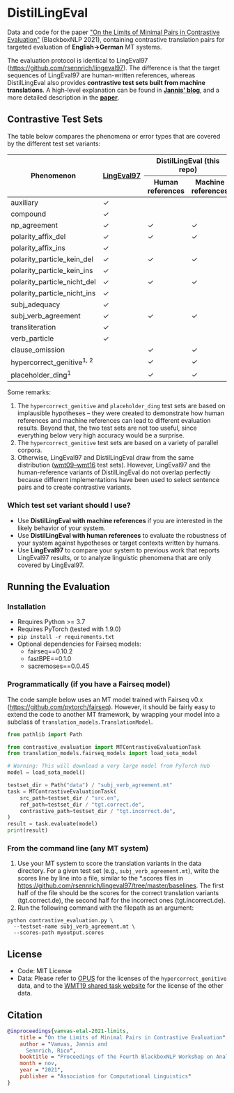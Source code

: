 
# DistilLingEval

Data and code for the paper ["On the Limits of Minimal Pairs in Contrastive Evaluation"](https://arxiv.org/abs/2109.07465) (BlackboxNLP 2021), containing contrastive translation pairs for targeted evaluation of **English→German** MT systems.

The evaluation protocol is identical to LingEval97 (https://github.com/rsennrich/lingeval97).
The difference is that the target sequences of LingEval97 are human-written references, whereas DistilLingEval also provides **contrastive test sets built from machine translations**. A high-level explanation can be found in [**Jannis' blog**](https://vamvas.ch/the-limits-of-minimal-sentence-pairs), and a more detailed description in the [**paper**](https://arxiv.org/abs/2109.07465).

## Contrastive Test Sets

The table below compares the phenomena or error types that are covered by the different test set variants:

<table>
<thead>
  <tr>
    <th rowspan="2">Phenomenon</th>
    <th rowspan="2"><a href="https://github.com/rsennrich/lingeval97">LingEval97</a></th>
    <th colspan="2">DistilLingEval (this repo)</th>
  </tr>
  <tr>
    <th>Human references</th>
    <th>Machine references</th>
  </tr>
</thead>
<tbody>
  <tr>
    <td>auxiliary</td>
    <td>✓</td>
    <td></td>
    <td></td>
  </tr>
  <tr>
    <td>compound</td>
    <td>✓</td>
    <td></td>
    <td></td>
  </tr>
  <tr>
    <td>np_agreement</td>
    <td>✓</td>
    <td>✓</td>
    <td>✓</td>
  </tr>
  <tr>
    <td>polarity_affix_del</td>
    <td>✓</td>
    <td>✓</td>
    <td>✓</td>
  </tr>
  <tr>
    <td>polarity_affix_ins</td>
    <td>✓</td>
    <td></td>
    <td></td>
  </tr>
  <tr>
    <td>polarity_particle_kein_del</td>
    <td>✓</td>
    <td>✓</td>
    <td>✓</td>
  </tr>
  <tr>
    <td>polarity_particle_kein_ins</td>
    <td>✓</td>
    <td></td>
    <td></td>
  </tr>
  <tr>
    <td>polarity_particle_nicht_del</td>
    <td>✓</td>
    <td>✓</td>
    <td>✓</td>
  </tr>
  <tr>
    <td>polarity_particle_nicht_ins</td>
    <td>✓</td>
    <td></td>
    <td></td>
  </tr>
  <tr>
    <td>subj_adequacy</td>
    <td>✓</td>
    <td></td>
    <td></td>
  </tr>
  <tr>
    <td>subj_verb_agreement</td>
    <td>✓</td>
    <td>✓</td>
    <td>✓</td>
  </tr>
  <tr>
    <td>transliteration</td>
    <td>✓</td>
    <td></td>
    <td></td>
  </tr>
  <tr>
    <td>verb_particle</td>
    <td>✓</td>
    <td></td>
    <td></td>
  </tr>
  <tr>
    <td>clause_omission</td>
    <td></td>
    <td>✓</td>
    <td>✓</td>
  </tr>
  <tr>
    <td>hypercorrect_genitive<sup>1, 2</sup></td>
    <td></td>
    <td>✓</td>
    <td>✓</td>
  </tr>
  <tr>
    <td>placeholder_ding<sup>1</sup></td>
    <td></td>
    <td>✓</td>
    <td>✓</td>
  </tr>
</tbody>
</table>

Some remarks:
1. The `hypercorrect_genitive` and `placeholder_ding` test sets are based on implausible hypotheses – they were created to demonstrate how human references and machine references can lead to different evaluation results. Beyond that, the two test sets are not too useful, since everything below very high accuracy would be a surprise.
2. The `hypercorrect_genitive` test sets are based on a variety of parallel corpora.
3. Otherwise, LingEval97 and DistilLingEval draw from the same distribution ([wmt09–wmt16](https://github.com/mjpost/sacrebleu/blob/master/DATASETS.md) test sets). However, LingEval97 and the human-reference variants of DistilLingEval do not overlap perfectly because different implementations have been used to select sentence pairs and to create contrastive variants.

### Which test set variant should I use?

- Use **DistilLingEval with machine references** if you are interested in the likely behavior of your system.
- Use **DistilLingEval with human references** to evaluate the robustness of your system against hypotheses or target contexts written by humans.
- Use **LingEval97** to compare your system to previous work that reports LingEval97 results, or to analyze linguistic phenomena that are only covered by LingEval97.

## Running the Evaluation

### Installation

- Requires Python >= 3.7
- Requires PyTorch (tested with 1.9.0)
- `pip install -r requirements.txt`
- Optional dependencies for Fairseq models:
    - fairseq==0.10.2
    - fastBPE==0.1.0
    - sacremoses==0.0.45

### Programmatically (if you have a Fairseq model)
The code sample below uses an MT model trained with Fairseq v0.x (https://github.com/pytorch/fairseq).
However, it should be fairly easy to extend the code to another MT framework, by wrapping your model into a subclass of `translation_models.TranslationModel`.

```python
from pathlib import Path

from contrastive_evaluation import MTContrastiveEvaluationTask
from translation_models.fairseq_models import load_sota_model

# Warning: This will download a very large model from PyTorch Hub
model = load_sota_model()

testset_dir = Path("data") / "subj_verb_agreement.mt"
task = MTContrastiveEvaluationTask(
    src_path=testset_dir / "src.en",
    ref_path=testset_dir / "tgt.correct.de",
    contrastive_path=testset_dir / "tgt.incorrect.de",
)
result = task.evaluate(model)
print(result)
```

### From the command line (any MT system)
1. Use your MT system to score the translation variants in the data directory. For a given test set (e.g., `subj_verb_agreement.mt`), write the scores line by line into a file, similar to the *.scores files in https://github.com/rsennrich/lingeval97/tree/master/baselines. The first half of the file should be the scores for the correct translation variants (tgt.correct.de), the second half for the incorrect ones (tgt.incorrect.de).
2. Run the following command with the filepath as an argument:
```shell
python contrastive_evaluation.py \
  --testset-name subj_verb_agreement.mt \
  --scores-path myoutput.scores
```

## License
- Code: MIT License
- Data: Please refer to [OPUS](https://opus.nlpl.eu/) for the licenses of the `hypercorrect_genitive` data, and to the [WMT19 shared task website](https://opus.nlpl.eu/) for the license of the other data.

## Citation
```bibtex
@inproceedings{vamvas-etal-2021-limits,
    title = "On the Limits of Minimal Pairs in Contrastive Evaluation",
    author = "Vamvas, Jannis and
      Sennrich, Rico",
    booktitle = "Proceedings of the Fourth BlackboxNLP Workshop on Analyzing and Interpreting Neural Networks for NLP",
    month = nov,
    year = "2021",
    publisher = "Association for Computational Linguistics"
}
```
